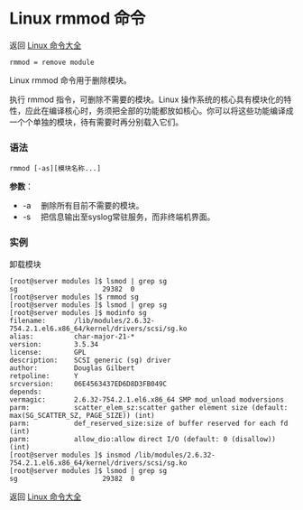 # Linux rmmod 命令

返回 [Linux 命令大全](https://ahuang007.github.com/Linux-Command)

`rmmod = remove module`

Linux rmmod 命令用于删除模块。

执行 rmmod 指令，可删除不需要的模块。Linux 操作系统的核心具有模块化的特性，应此在编译核心时，务须把全部的功能都放如核心。你可以将这些功能编译成一个个单独的模块，待有需要时再分别载入它们。

### 语法

```
rmmod [-as][模块名称...]
```

**参数**：

- -a 　删除所有目前不需要的模块。
- -s 　把信息输出至syslog常驻服务，而非终端机界面。

### 实例

卸载模块

```
[root@server modules ]$ lsmod | grep sg
sg                     29382  0 
[root@server modules ]$ rmmod sg
[root@server modules ]$ lsmod | grep sg
[root@server modules ]$ modinfo sg
filename:       /lib/modules/2.6.32-754.2.1.el6.x86_64/kernel/drivers/scsi/sg.ko
alias:          char-major-21-*
version:        3.5.34
license:        GPL
description:    SCSI generic (sg) driver
author:         Douglas Gilbert
retpoline:      Y
srcversion:     06E4563437ED6D8D3FB049C
depends:        
vermagic:       2.6.32-754.2.1.el6.x86_64 SMP mod_unload modversions 
parm:           scatter_elem_sz:scatter gather element size (default: max(SG_SCATTER_SZ, PAGE_SIZE)) (int)
parm:           def_reserved_size:size of buffer reserved for each fd (int)
parm:           allow_dio:allow direct I/O (default: 0 (disallow)) (int)
[root@server modules ]$ insmod /lib/modules/2.6.32-754.2.1.el6.x86_64/kernel/drivers/scsi/sg.ko
[root@server modules ]$ lsmod | grep sg                                                        
sg                     29382  0 
```

返回 [Linux 命令大全](https://ahuang007.github.com/Linux-Command)